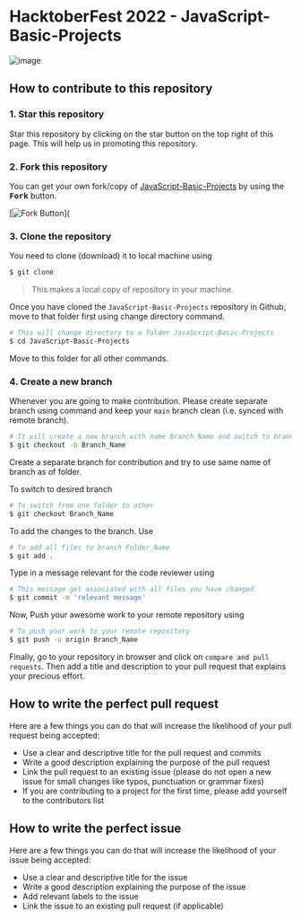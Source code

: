 #                                                    HacktoberFest 2022 - JavaScript-Basic-Projects
![image](https://user-images.githubusercontent.com/99472914/192144059-5cd0b329-f238-474b-b475-7385eaa35d05.png)


## How to contribute to this repository

### 1. Star this repository

Star this repository by clicking on the star button on the top right of this page. This will help us in promoting this repository.

### 2. Fork this repository

You can get your own fork/copy of [JavaScript-Basic-Projects](https://github.com/Anamaya1729/JavaScript-Basic-Projects) by using the <kbd><b>Fork</b></kbd></a> button.

 [![Fork Button](https://help.github.com/assets/images/help/repository/fork_button.jpg)](

### 3. Clone the repository

You need to clone (download) it to local machine using

```sh
$ git clone
```

> This makes a local copy of repository in your machine.

Once you have cloned the `JavaScript-Basic-Projects` repository in Github, move to that folder first using change directory command.

```sh
# This will change directory to a folder JavaScript-Basic-Projects
$ cd JavaScript-Basic-Projects
```

Move to this folder for all other commands.

### 4. Create a new branch


Whenever you are going to make contribution. Please create separate branch using command and keep your `main` branch clean (i.e. synced with remote branch).

```sh
# It will create a new branch with name Branch_Name and switch to branch Folder_Name
$ git checkout -b Branch_Name
```

Create a separate branch for contribution and try to use same name of branch as of folder.

To switch to desired branch

```sh
# To switch from one folder to other
$ git checkout Branch_Name
```

To add the changes to the branch. Use

```sh
# To add all files to branch Folder_Name
$ git add .
```

Type in a message relevant for the code reviewer using

```sh
# This message get associated with all files you have changed
$ git commit -m 'relevant message'
```

Now, Push your awesome work to your remote repository using

```sh
# To push your work to your remote repository
$ git push -u origin Branch_Name
```

Finally, go to your repository in browser and click on `compare and pull requests`. Then add a title and description to your pull request that explains your precious effort.

## How to write the perfect pull request

Here are a few things you can do that will increase the likelihood of your pull request being accepted:

-   Use a clear and descriptive title for the pull request and commits
-   Write a good description explaining the purpose of the pull request
-   Link the pull request to an existing issue (please do not open a new issue for small changes like typos, punctuation or grammar fixes)
-   If you are contributing to a project for the first time, please add yourself to the contributors list

## How to write the perfect issue

Here are a few things you can do that will increase the likelihood of your issue being accepted:

-   Use a clear and descriptive title for the issue
-   Write a good description explaining the purpose of the issue
-   Add relevant labels to the issue
-   Link the issue to an existing pull request (if applicable)
